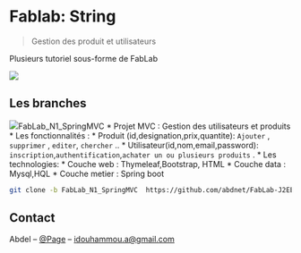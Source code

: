 # Fablab: String
> Gestion des produit et utilisateurs
<!--
#[![NPM Version][npm-image]][npm-url]
#[![Build Status][travis-image]][travis-url]
#[![Downloads Stats][npm-downloads]][npm-url]
-->
Plusieurs tutoriel sous-forme de FabLab 

![](https://spring.io/img/homepage/icon-spring-framework.svg)


## Les branches

![](https://scontent-cdg2-1.xx.fbcdn.net/v/t34.0-12/25463800_154348192001575_920378610_n.png?oh=7799fd9fd1f4d177a28c5c83b3805efc&oe=5A380527)FabLab_N1_SpringMVC
	* Projet MVC : Gestion des utilisateurs et produits
		* Les fonctionnalités : 
			* Produit (id,designation,prix,quantite): `Ajouter` , `supprimer` , `editer`, `chercher` ..
			* Utilisateur(id,nom,email,password): `inscription`,`authentification`,`achater un ou plusieurs produits` .
		* Les technologies: 
			* Couche web : Thymeleaf,Bootstrap, HTML 
			* Couche data : Mysql,HQL
			* Couche metier : Spring boot

````bash
git clone -b FabLab_N1_SpringMVC  https://github.com/abdnet/FabLab-J2EE.git
````

## Contact

Abdel – [@Page](https://abdnet.github.io) – idouhammou.a@gmail.com



